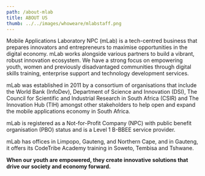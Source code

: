 ```yaml
---
path: /about-mlab
title: ABOUT US
thumb: ../../images/whoweare/mlabstaff.png
---
```

Mobile Applications Laboratory NPC (mLab) is a tech-centred business that prepares innovators and entrepreneurs to maximise opportunities in the digital economy. mLab works alongside various partners to build a vibrant, robust innovation ecosystem. We have a strong focus on empowering youth, women and previously disadvantaged communities through digital skills training, enterprise support and technology development services.



mLab was established in 2011 by a consortium of organisations that include the World Bank (InfoDev), Department of Science and Innovation (DSI), The Council for Scientific and Industrial Research in South Africa (CSIR) and The Innovation Hub (TIH) amongst other stakeholders to help open and expand the mobile applications economy in South Africa. 

mLab is registered as a Not-for-Profit Company (NPC) with public benefit organisation (PBO) status and is a Level 1 B-BBEE service provider. 



mLab has offices in Limpopo, Gauteng, and Northern Cape, and in Gauteng, it offers its CodeTribe Academy training in Soweto, Tembisa and Tshwane.



**When our youth are empowered, they create innovative solutions that drive our society and economy forward.**



<!--EndFragment-->